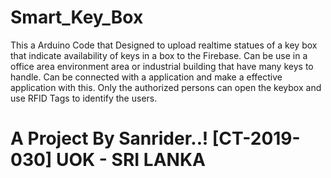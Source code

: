 # Smart_Key_Box

This a Arduino Code that Designed to upload realtime statues of a key box that indicate availability of keys in a box to the Firebase. Can be use in a office area environment area or industrial building that have many keys to handle. Can be connected with a application and make a effective application with this. Only the authorized persons can open the keybox and use RFID Tags to identify the users. 

# A Project By Sanrider..! [CT-2019-030] UOK - SRI LANKA

